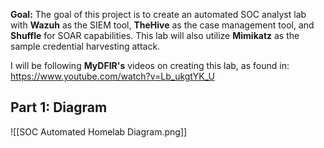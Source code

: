 **Goal:** The goal of this project is to create an automated SOC analyst lab with **Wazuh** as the SIEM tool, **TheHive** as the case management tool, and **Shuffle** for SOAR capabilities. This lab will also utilize **Mimikatz** as the sample credential harvesting attack.

I will be following **MyDFIR's** videos on creating this lab, as found in: https://www.youtube.com/watch?v=Lb_ukgtYK_U

## Part 1: Diagram

![[SOC Automated Homelab Diagram.png]]